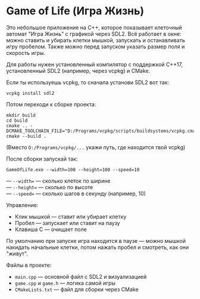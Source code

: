 # Game of Life (Игра Жизнь)

Это небольшое приложение на C++, которое показывает клеточный автомат "Игра Жизнь" с графикой через SDL2. Всё работает в окне: можно ставить и убирать клетки мышкой, запускать и останавливать игру пробелом. Также можно перед запуском указать размер поля и скорость игры.

Для работы нужен установленный компилятор с поддержкой C++17, установленный SDL2 (например, через vcpkg) и CMake.

Если ты используешь vcpkg, то сначала установи SDL2 вот так:

```
vcpkg install sdl2
```

Потом переходи к сборке проекта:

```
mkdir build
cd build
cmake .. -DCMAKE_TOOLCHAIN_FILE="D:/Programs/vcpkg/scripts/buildsystems/vcpkg.cmake"
cmake --build .
```

(Вместо `D:/Programs/vcpkg/...` укажи путь, где находится твой vcpkg)

После сборки запускай так:

```
GameOfLife.exe --width=100 --height=100 --speed=10
```

— `--width=` — сколько клеток по ширине  
— `--height=` — сколько по высоте  
— `--speed=` — сколько шагов в секунду (например, 10)

Управление:
- Клик мышкой — ставит или убирает клетку
- Пробел — запускает или ставит на паузу
- Клавиша C — очищает поле

По умолчанию при запуске игра находится в паузе — можно мышкой накидать начальные клетки, потом нажать пробел и смотреть, как они "живут".

Файлы в проекте:
- `main.cpp` — основной файл с SDL2 и визуализацией
- `game.cpp` и `game.h` — логика самой игры
- `CMakeLists.txt` — файл для сборки через CMake